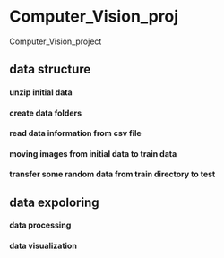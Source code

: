 # Computer_Vision_proj
Computer_Vision_project


## data structure
#### unzip initial data
#### create data folders
#### read data information from csv file
#### moving images from initial data to train data
#### transfer some random data from train directory to test


## data expoloring
#### data processing
#### data visualization
